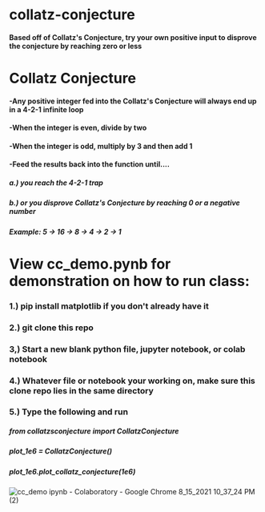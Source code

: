 # collatz-conjecture
#### Based off of Collatz's Conjecture, try your own positive input to disprove the conjecture by reaching zero or less 


# Collatz Conjecture

#### -Any positive integer fed into the Collatz's Conjecture will always end up in a 4-2-1 infinite loop

#### -When the integer is even, divide by two
#### -When the integer is odd, multiply by 3 and then add 1

#### -Feed the results back into the function until....
##### a.) you reach the 4-2-1 trap
##### b.) or you disprove Collatz's Conjecture by reaching 0 or a negative number



##### Example:     5 -> 16 -> 8 -> 4 -> 2 -> 1




# View cc_demo.pynb for demonstration on how to run class:

### 1.) pip install matplotlib if you don't already have it
### 2.) git clone this repo

### 3,) Start a new blank python file, jupyter notebook, or colab notebook 
### 4.) Whatever file or notebook your working on, make sure this clone repo lies in the same directory
### 5.) Type the following and run

##### from collatzsconjecture import CollatzConjecture
##### plot_1e6 = CollatzConjecture()
##### plot_1e6.plot_collatz_conjecture(1e6)


![cc_demo ipynb - Colaboratory - Google Chrome 8_15_2021 10_37_24 PM (2)](https://user-images.githubusercontent.com/48110880/129513729-5ebc150e-779d-463d-98be-b341579b90d7.png)

